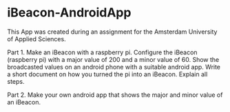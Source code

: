 # iBeacon-AndroidApp
This App was created during an assignment for the Amsterdam University of Applied Sciences.

Part 1.
Make an iBeacon with a raspberry pi. Configure the iBeacon (raspberry pi) with a major value
of 200 and a minor value of 60. Show the broadcasted values on an android phone with a
suitable android app. Write a short document on how you turned the pi into an iBeacon.
Explain all steps.

Part 2.
Make your own android app that shows the major and minor value of an iBeacon.
